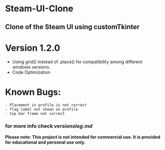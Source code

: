 # Steam-UI-Clone
## Clone of the Steam UI using customTkinter

# Version 1.2.0
 - Using grid() instead of .place() for compatibility among different windows versions.
 - Code Optimization
 
 # Known Bugs:
    - Placement in profile is not correct
    - flag label not shown on profile
    - top bar frame not correct

### for more info check *versionslog.md*

**Please note: This project is not intended for commercial use. It is provided for educational and personal use only.**
